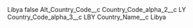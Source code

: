 <?xml version="1.0" encoding="UTF-8"?>
<CustomMetadata xmlns="http://soap.sforce.com/2006/04/metadata" xmlns:xsi="http://www.w3.org/2001/XMLSchema-instance" xmlns:xsd="http://www.w3.org/2001/XMLSchema">
    <label>Libya</label>
    <protected>false</protected>
    <values>
        <field>Alt_Country_Code__c</field>
        <value xsi:nil="true"/>
    </values>
    <values>
        <field>Country_Code_alpha_2__c</field>
        <value xsi:type="xsd:string">LY</value>
    </values>
    <values>
        <field>Country_Code_alpha_3__c</field>
        <value xsi:type="xsd:string">LBY</value>
    </values>
    <values>
        <field>Country_Name__c</field>
        <value xsi:type="xsd:string">Libya</value>
    </values>
</CustomMetadata>
